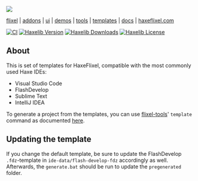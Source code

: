 ![](https://raw.github.com/HaxeFlixel/haxeflixel.com/master/src/files/images/flixel-logos/flixel-templates.png)

[flixel](https://github.com/HaxeFlixel/flixel) | [addons](https://github.com/HaxeFlixel/flixel-addons) | [ui](https://github.com/HaxeFlixel/flixel-ui) | [demos](https://github.com/HaxeFlixel/flixel-demos) | [tools](https://github.com/HaxeFlixel/flixel-tools) | [templates](https://github.com/HaxeFlixel/flixel-templates) | [docs](https://github.com/HaxeFlixel/flixel-docs) | [haxeflixel.com](https://github.com/HaxeFlixel/haxeflixel.com)

[![CI](https://img.shields.io/github/workflow/status/HaxeFlixel/flixel-templates/CI.svg?logo=github)](https://github.com/HaxeFlixel/flixel-templates/actions?query=workflow%3ACI)
[![Haxelib Version](https://badgen.net/haxelib/v/flixel-templates)](https://lib.haxe.org/p/flixel-templates)
[![Haxelib Downloads](https://badgen.net/haxelib/d/flixel-templates?color=blue)](https://lib.haxe.org/p/flixel-templates)
[![Haxelib License](https://badgen.net/haxelib/license/flixel-templates)](LICENSE.md)

## About

This is set of templates for HaxeFlixel, compatible with the most commonly used Haxe IDEs:

* Visual Studio Code
* FlashDevelop
* Sublime Text
* IntelliJ IDEA

To generate a project from the templates, you can use [flixel-tools](https://github.com/HaxeFlixel/flixel-tools)' `template` command as documented [here](https://haxeflixel.com/documentation/hello-world/).

## Updating the template

If you change the default template, be sure to update the FlashDevelop `.fdz`-template in `ide-data/flash-develop-fdz` accordingly as well. Afterwards, the `generate.bat` should be run to update the `pregenerated` folder.
